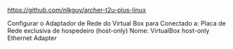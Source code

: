 https://github.com/nlkguy/archer-t2u-plus-linux

Configurar o Adaptador de Rede do Virtual Box para 
Conectado a: Placa de Rede exclusiva de hospedeiro (host-only)
Nome: VirtualBox host-only Ethernet Adapter
